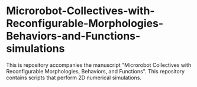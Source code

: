 # Microrobot-Collectives-with-Reconfigurable-Morphologies-Behaviors-and-Functions-simulations
This is repository accompanies the manuscript "Microrobot Collectives with Reconfigurable Morphologies, Behaviors, and Functions".  This repository contains scripts that perform 2D numerical simulations.
